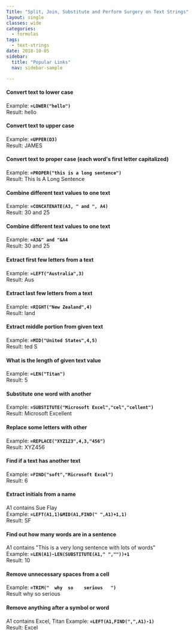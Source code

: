 ```yaml
---
Title: "Split, Join, Substitute and Perform Surgery on Text Strings"
layout: single
classes: wide
categories:
  - formulas
tags:
  - text-strings  
date: 2018-10-05
sidebar:
  title: "Popular Links"
  nav: sidebar-sample

---
```

#### Convert text to lower case
Example: **`=LOWER("hello")`**  
Result:	hello


#### Convert text to upper case
Example: **`=UPPER(D3)`**  
Result:	JAMES


#### Convert text to proper case (each word's first letter capitalized)
Example: **`=PROPER("this is a long sentence")`**  
Result:	This Is A Long Sentence


#### Combine different text values to one text
Example: **`=CONCATENATE(A3, " and ", A4)`**  
Result:	30 and 25


#### Combine different text values to one text
Example: **`=A3&" and "&A4`**  
Result:	30 and 25


#### Extract first few letters from a text
Example: **`=LEFT("Australia",3)`**  
Result: Aus


#### Extract last few letters from a text
Example: **`=RIGHT("New Zealand",4)`**  
Result: land


#### Extract middle portion from given text
Example: **`=MID("United States",4,5)`**  
Result: ted S


#### What is the length of given text value
Example: **`=LEN("Titan")`**  
Result:	5


#### Substitute one word with another
Example: **`=SUBSTITUTE("Microsoft Excel","cel","cellent")`**  
Result:	Microsoft Excellent


#### Replace some letters with other
Example: **`=REPLACE("XYZ123",4,3,"456")`**  
Result:	XYZ456


#### Find if a text has another text
Example: **`=FIND("soft","Microsoft Excel")`**  
Result:	6


#### Extract initials from a name
A1 contains Sue Flay  
Example: **`=LEFT(A1,1)&MID(A1,FIND(" ",A1)+1,1)`**  
Result:	SF


#### Find out how many words are in a sentence
A1 contains "This is a very long sentence with lots of words"  
Example: **`=LEN(A1)-LEN(SUBSTITUTE(A1," ",""))+1`**  
Result:	10


#### Remove unnecessary spaces from a cell
Example: **`=TRIM("  why  so    serious   ")`**  
Result	why so serious


#### Remove anything after a symbol or word
A1 contains Excel, Titan
Example: **`=LEFT(A1,FIND(",",A1)-1)`**  
Result:	Excel
